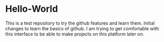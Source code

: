 # Hello-World
This is a test repository to try the github features and learn them.
Initial changes to learn the basics of github. I am trying to get comfortable
with this interface to be able to make projects on this platform later on.
